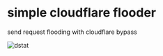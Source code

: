 # simple cloudflare flooder
 send request flooding with cloudflare bypass

![dstat](https://user-images.githubusercontent.com/87601386/159178070-32bfb9df-30c3-4b09-b9f9-3b53dec594ba.png)
